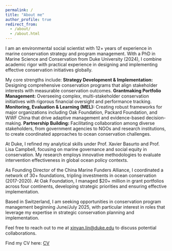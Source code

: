 ```yaml
---
permalink: /
title: "About me"
author_profile: true
redirect_from: 
  - /about/
  - /about.html
---
```


I am an environmental social scientist with 12+ years of experience in marine conservation strategy and program management. With a PhD in Marine Science and Conservation from Duke University (2024), I combine academic rigor with practical experience in designing and implementing effective conservation initiatives globally.

My core strengths include:
**Strategy Development & Implementation:** Designing comprehensive conservation programs that align stakeholder interests with measurable conservation outcomes.
**Grantmaking Portfolio Management:** Overseeing complex, multi-stakeholder conservation initiatives with rigorous financial oversight and performance tracking.
**Monitoring, Evaluation & Learning (MEL):** Creating robust frameworks for major organizations including Oak Foundation, Packard Foundation, and WWF China that drive adaptive management and evidence-based decision-making.
**Partnership Building:** Facilitating collaboration among diverse stakeholders, from government agencies to NGOs and research institutions, to create coordinated approaches to ocean conservation challenges.

At Duke, I refined my analytical skills under Prof. Xavier Basurto and Prof. Lisa Campbell, focusing on marine governance and social equity in conservation. My research employs innovative methodologies to evaluate intervention effectiveness in global ocean policy contexts.

As Founding Director of the China Marine Funders Alliance, I coordinated a network of 30+ foundations, tripling investments in ocean conservation (2017-2020). At Oak Foundation, I managed $20+ million in grant portfolios across four continents, developing strategic priorities and ensuring effective implementation.

Based in Switzerland, I am seeking opportunities in conservation program management beginning June/July 2025, with particular interest in roles that leverage my expertise in strategic conservation planning and implementation.

Feel free to reach out to me at xinyan.lin@duke.edu to discuss potential collaborations.

Find my CV here: [CV](../assets/CV.pdf)
